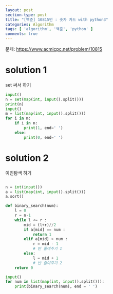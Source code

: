 ```yaml
---
layout: post
section-type: post
title: "[백준] 10815번 : 숫자 카드 with python3"
categories: Algorithm
tags: [ 'algorithm', '백준', 'python' ]
comments: true
---
```

문제:
https://www.acmicpc.net/problem/10815

# solution 1
set 써서 하기

``` python
input()
n = set(map(int, input().split()))
print(n)
input()
m = list(map(int, input().split()))
for i in m:
    if i in n:
        print(1, end=' ')
    else:
        print(0, end=' ')
```

# solution 2
이진탐색 하기

``` python

n = int(input())
a = list(map(int, input().split()))
a.sort()

def binary_search(num):
    l = 0
    r = n-1
    while l <= r :
        mid = (l+r)//2
        if a[mid] == num :
            return 1
        elif a[mid] > num :
            r = mid - 1
            # 반 줄여주기 1
        else:
            l = mid + 1
            # 반 줄여주기 2
    return 0

input()
for num in list(map(int, input().split())):
    print(binary_search(num), end = ' ')
```
